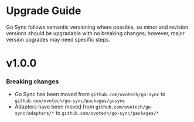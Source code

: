 # Upgrade Guide

Go Sync follows semantic versioning where possible, so minor and revision versions should be upgradable with no breaking
changes; however, major version upgrades may need specific steps.

# v1.0.0

### Breaking changes

* Go Sync has been moved from `github.com/ovotech/go-sync` to `github.com/ovotech/go-sync/packages/gosync`
* Adapters have been moved from `github.com/ovotech/go-sync/adapters/*` to `github.com/ovotech/go-sync/packages/*`

